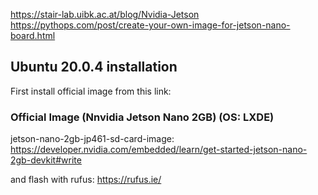 https://stair-lab.uibk.ac.at/blog/Nvidia-Jetson
https://pythops.com/post/create-your-own-image-for-jetson-nano-board.html


## Ubuntu 20.0.4 installation
First install official image from this link:

### Official Image (Nnvidia Jetson Nano 2GB) (OS: LXDE)
jetson-nano-2gb-jp461-sd-card-image:
https://developer.nvidia.com/embedded/learn/get-started-jetson-nano-2gb-devkit#write

and flash with rufus:
https://rufus.ie/

